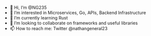 - 👋 Hi, I’m @NG235
- 👀 I’m interested in Microservices, Go, APIs, Backend Infrastructure
- 🌱 I’m currently learning Rust
- 💞️ I’m looking to collaborate on frameworks and useful libraries
- 📫 How to reach me: Twitter @nathangeneral23

<!---
NG235/NG235 is a ✨ special ✨ repository because its `README.md` (this file) appears on your GitHub profile.
You can click the Preview link to take a look at your changes.
--->
